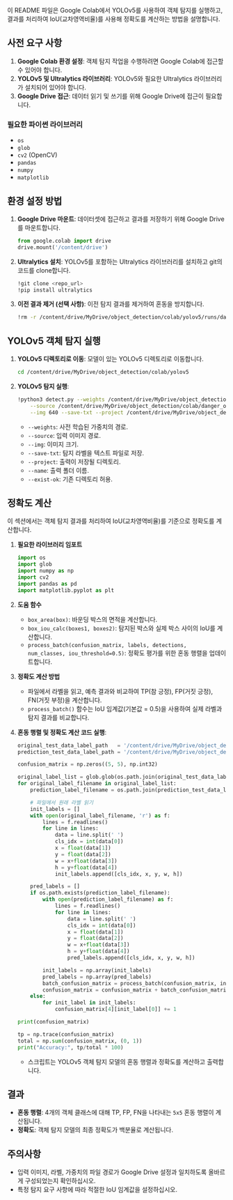 이 README 파일은 Google Colab에서 YOLOv5를 사용하여 객체 탐지를 실행하고, 결과를 처리하여 IoU(교차영역비율)를 사용해 정확도를 계산하는 방법을 설명합니다.

## 사전 요구 사항

1. **Google Colab 환경 설정**: 객체 탐지 작업을 수행하려면 Google Colab에 접근할 수 있어야 합니다.
2. **YOLOv5 및 Ultralytics 라이브러리**: YOLOv5와 필요한 Ultralytics 라이브러리가 설치되어 있어야 합니다.
3. **Google Drive 접근**: 데이터 읽기 및 쓰기를 위해 Google Drive에 접근이 필요합니다.

### 필요한 파이썬 라이브러리

- `os`
- `glob`
- `cv2` (OpenCV)
- `pandas`
- `numpy`
- `matplotlib`

## 환경 설정 방법

1. **Google Drive 마운트**: 데이터셋에 접근하고 결과를 저장하기 위해 Google Drive를 마운트합니다.
    ```python
    from google.colab import drive
    drive.mount('/content/drive')
    ```

2. **Ultralytics 설치**: YOLOv5를 포함하는 Ultralytics 라이브러리를 설치하고 git의 코드를 clone합니다.
    ```sh
    !git clone <repo_url>
    !pip install ultralytics
    ```

3. **이전 결과 제거 (선택 사항)**: 이전 탐지 결과를 제거하여 혼동을 방지합니다.
    ```sh
    !rm -r /content/drive/MyDrive/object_detection/colab/yolov5/runs/danger_detection_v1_0/latest_results
    ```

## YOLOv5 객체 탐지 실행

1. **YOLOv5 디렉토리로 이동**: 모델이 있는 YOLOv5 디렉토리로 이동합니다.
    ```sh
    cd /content/drive/MyDrive/object_detection/colab/yolov5
    ```

2. **YOLOv5 탐지 실행**:
    ```sh
    !python3 detect.py --weights /content/drive/MyDrive/object_detection/weights/best.pt \
        --source /content/drive/MyDrive/object_detection/colab/danger_objects_v1_0/images/ \
        --img 640 --save-txt --project /content/drive/MyDrive/object_detection/colab/yolov5/runs/danger_detection_v1_0 --name latest_results --exist-ok
    ```
   - `--weights`: 사전 학습된 가중치의 경로.
   - `--source`: 입력 이미지 경로.
   - `--img`: 이미지 크기.
   - `--save-txt`: 탐지 라벨을 텍스트 파일로 저장.
   - `--project`: 출력이 저장될 디렉토리.
   - `--name`: 출력 폴더 이름.
   - `--exist-ok`: 기존 디렉토리 허용.

## 정확도 계산

이 섹션에서는 객체 탐지 결과를 처리하여 IoU(교차영역비율)를 기준으로 정확도를 계산합니다.

1. **필요한 라이브러리 임포트**
    ```python
    import os
    import glob
    import numpy as np
    import cv2
    import pandas as pd
    import matplotlib.pyplot as plt
    ```

2. **도움 함수**
    - `box_area(box)`: 바운딩 박스의 면적을 계산합니다.
    - `box_iou_calc(boxes1, boxes2)`: 탐지된 박스와 실제 박스 사이의 IoU를 계산합니다.
    - `process_batch(confusion_matrix, labels, detections, num_classes, iou_threshold=0.5)`: 정확도 평가를 위한 혼동 행렬을 업데이트합니다.

3. **정확도 계산 방법**
    - 파일에서 라벨을 읽고, 예측 결과와 비교하여 TP(참 긍정), FP(거짓 긍정), FN(거짓 부정)을 계산합니다.
    - `process_batch()` 함수는 IoU 임계값(기본값 = 0.5)을 사용하여 실제 라벨과 탐지 결과를 비교합니다.

4. **혼동 행렬 및 정확도 계산 코드   실행**:
    ```python
    original_test_data_label_path   = '/content/drive/MyDrive/object_detection/colab/danger_objects_v1_0/labels/'
    prediction_test_data_label_path = '/content/drive/MyDrive/object_detection/colab/yolov5/runs/danger_detection_v1_0/latest_results/labels/'

    confusion_matrix = np.zeros((5, 5), np.int32)

    original_label_list = glob.glob(os.path.join(original_test_data_label_path, '*.txt'))
    for original_label_filename in original_label_list:
        prediction_label_filename = os.path.join(prediction_test_data_label_path, os.path.basename(original_label_filename))

        # 파일에서 원래 라벨 읽기
        init_labels = []
        with open(original_label_filename, 'r') as f:
            lines = f.readlines()
            for line in lines:
                data = line.split(' ')
                cls_idx = int(data[0])
                x = float(data[1])
                y = float(data[2])
                w = x+float(data[3])
                h = y+float(data[4])
                init_labels.append([cls_idx, x, y, w, h])

        pred_labels = []
        if os.path.exists(prediction_label_filename):
            with open(prediction_label_filename) as f:
                lines = f.readlines()
                for line in lines:
                    data = line.split(' ')
                    cls_idx = int(data[0])
                    x = float(data[1])
                    y = float(data[2])
                    w = x+float(data[3])
                    h = y+float(data[4])
                    pred_labels.append([cls_idx, x, y, w, h])

            init_labels = np.array(init_labels)
            pred_labels = np.array(pred_labels)
            batch_confusion_matrix = process_batch(confusion_matrix, init_labels, pred_labels, 4, 0.5)
            confusion_matrix = confusion_matrix + batch_confusion_matrix
        else:
            for init_label in init_labels:
                confusion_matrix[4][init_label[0]] += 1

    print(confusion_matrix)

    tp = np.trace(confusion_matrix)
    total = np.sum(confusion_matrix, (0, 1))
    print("Accuracy:", tp/total * 100)
    ```
    - 스크립트는 YOLOv5 객체 탐지 모델의 혼동 행렬과 정확도를 계산하고 출력합니다.

## 결과
- **혼동 행렬**: 4개의 객체 클래스에 대해 TP, FP, FN을 나타내는 `5x5` 혼동 행렬이 계산됩니다.
- **정확도**: 객체 탐지 모델의 최종 정확도가 백분율로 계산됩니다.

## 주의사항
- 입력 이미지, 라벨, 가중치의 파일 경로가 Google Drive 설정과 일치하도록 올바르게 구성되었는지 확인하십시오.
- 특정 탐지 요구 사항에 따라 적절한 IoU 임계값을 설정하십시오.
